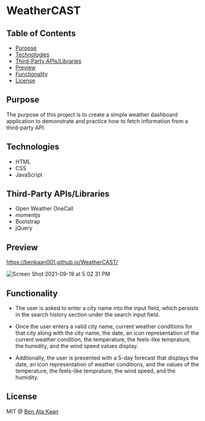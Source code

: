 # WeatherCAST

## Table of Contents

* [Purpose](#purpose)
* [Technologies](#technologies)
* [Third-Party APIs/Libraries](#third-party=APIs/libraries)
* [Preview](#preview)
* [Functionality](#functionality)
* [License](#license)

## Purpose

The purpose of this project is to create a simple weather dashboard application to demonstrate and practice how to fetch information from a third-party API.


## Technologies

* HTML
* CSS
* JavaScript

## Third-Party APIs/Libraries

* Open Weather OneCall
* momentjs
* Bootstrap
* jQuery



## Preview

https://benkaan001.github.io/WeatherCAST/ 

![Screen Shot 2021-09-19 at 5 02 31 PM](https://user-images.githubusercontent.com/88162275/133944491-6e16cf48-dfe9-4ffd-bb76-f3936960a42b.png)






## Functionality

*  The user is asked to enter a city name into the input field, which persists in the search history section under the search input field. 

*  Once the user enters a valid city name, current weather conditions for that city along with the city name, the date, an icon representation of the current weather condition, the temperature, the feels-like temprature, the humidity, and the wind speed values display. 

* Addtionally, the user is presented with a 5-day forecast that displays the date, an icon representation of weather conditions, and the values of the temperature, the feels-like temprature, the wind speed, and the humidity. 


## License

MIT @ [Ben Ata Kaan](https://github.com/benkaan001)
